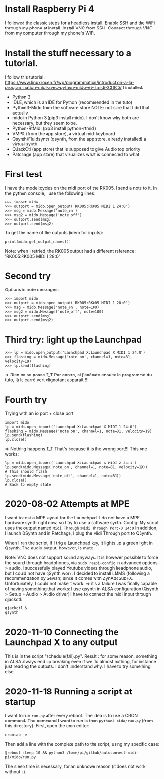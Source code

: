 # Install Raspberry Pi 4
I followed the classic steps for a headless install.
Enable SSH and the WiFi through my phone at install.
Install VNC from SSH.
Connect through VNC from my computer through my phone's WiFi.

# Install the stuff necessary to a tutorial.
I follow this tutorial: https://www.linuxrouen.fr/wp/programmation/introduction-a-la-programmation-midi-avec-python-mido-et-rtmidi-23805/
I installed:
* Python 3
* IDLE, which is an IDE for Python (recommended in the tuto)
* Python3-Mido from the software store NOTE: not sure that I did that actually
* mido in Python 3 (pip3 install mido). I don't know why both are necessary, but they seem to be.
* Python-RtMidi (pip3 install python-rtmidi)
* VMPK (from the app store), a virtual midi keyboard
* Qsynth/Fluidsynth (qsynth, from the app store, already installed) a virtual synth
* QJackCtl (app store) that is supposed to give Audio top priority
* Patchage (app store) that visualizes what is connected to what

# First test
I have the model:cycles on the midi port of the RK005.
I send a note to it.
In the python console, I use the following lines:
```
>>> import mido
>>> outport = mido.open_output('RK005:RK005 MIDI 1 24:0')
>>> msg = mido.Message('note_on')
>>> msg2 = mido.Message('note_off')
>>> outport.send(msg)
>>> outport.send(msg2)
```
To get the name of the outputs (idem for inputs):
```
print(mido.get_output_names())
```

Note: when I retried, the RK005 output had a different reference:
'RK005:RK005 MIDI 1 28:0'

# Second try
Options in note messages:

```
>>> import mido
>>> outport = mido.open_output('RK005:RK005 MIDI 1 28:0')
>>> msg = mido.Message('note_on', note=100)
>>> msg2 = mido.Message('note_off', note=100)
>>> outport.send(msg)
>>> outport.send(msg2)
```

# Third try: light up the Launchpad
```
>>> lp = mido.open_output('Launchpad X:Launchpad X MIDI 1 24:0')
>>> flashing = mido.Message('note_on', channel=1, note=81, velocity=19)
>>> lp.send(flashing)
```
=> Rien ne se passe T_T
Par contre, si j'exécute ensuite le programme du tuto, là le carré vert clignotant apparaît !!!

# Fourth try
Trying with an io port + close port

```
import mido
lp = mido.open_ioport('Launchpad X:Launchpad X MIDI 1 24:0')
flashing = mido.Message('note_on', channel=1, note=81, velocity=19)
lp.send(flashing)
lp.close()
```
=> Nothing happens T_T
That's because it is the wrong port!!!
This one works:
```
lp = mido.open_ioport('Launchpad X:Launchpad X MIDI 2 24:1')
lp.send(mido.Message('note_on', channel=1, note=81, velocity=19))
# This should flash
lp.send(mido.Message('note_off', channel=1, note=81))
lp.close()
# Back to empty state
```

# 2020-08-02 Attempts at MPE
I want to test a MPE layout for the Launchpad. I do not have a MPE hardware synth right now, so I try to use a software synth.
Config:
My script uses the output named ```Midi Through:Midi Through Port-0 14:0```
In addition, I launch QSynth and in Patchage, I plug the Midi Through port to QSynth.

When I run the script, if I trig a Launchpad key, it lights up a green light in Qsynth. The audio output, however, is mute.

Note: VNC does not support sound anyways. It is however possible to force the sound through headphones, via ```sudo raspi-config``` in advanced options > audio.
I successfully played Youtube videos through headphone audio, but I could not have qSynth work.
I decided to install LMMS (following a recommendation by Sevish) since it comes with ZynAddSubFX. Unfortunately, I could not make it work.
=> it's a failure
I was finally capable of having something that works:
I use qsynth in ALSA configuration (Qsynth > Setup > Audio > Audio driver)
I have to connect the midi input through qjackctl:
```
qjackctl &
qsynth
```


# 2020-11-10 Connecting the Launchpad X to any output
This is in the script "schedule(fail).py".
Result : for some reason, something in ALSA always end up breaking even if we do almost nothing, for instance just reading the outputs.
I don't understand why. I have to try something else.


# 2020-11-18 Running a script at startup
I want to run ```run.py``` after every reboot. The idea is to use a CRON command.
The command I want to run is then ```python3 mido/run.py``` (from this directory).
First, open the cron editor:
```
crontab -e
```

Then add a line with the complete path to the script, using my specific case:
```
@reboot sleep 10 && python3 /home/pi/github/autoconnect-midi-pi/mido/run.py
```
The sleep time is necessary, for an unknown reason (it does not work without it).
